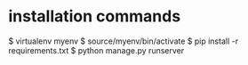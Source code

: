 # installation commands

$ virtualenv myenv
$ source/myenv/bin/activate
$ pip install -r requirements.txt
$ python manage.py runserver

